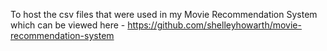 To host the csv files that were used in my Movie Recommendation System which can be viewed here - https://github.com/shelleyhowarth/movie-recommendation-system

